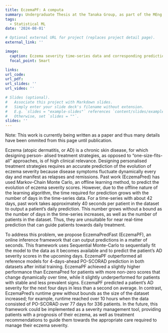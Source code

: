 ```yaml
---
title: EczemaPF: A computa
summary: Undergraduate Thesis at the Tanaka Group, as part of the MEng in Biomedical Engineering at Imperial College London.
tags:
  - Statistical ML
date: '2024-08-01'

# Optional external URL for project (replaces project detail page).
external_link: ''

image:
  caption: Eczema severity time-series data and corresponding predictions.
  focal_point: Smart

links:
url_code: 
url_pdf: 
url_slides: ''
url_video: ''

# Slides (optional).
#   Associate this project with Markdown slides.
#   Simply enter your slide deck's filename without extension.
#   E.g. `slides = "example-slides"` references `content/slides/example-slides.md`.
#   Otherwise, set `slides = ""`.
slides: ''
---
```


Note: This work is currently being written as a paper and thus many details have been ommited from this page until publication.

Eczema (atopic dermatitis, or AD) is a chronic skin disease, for which designing person- alised treatment strategies, as opposed to “one-size-fits-all” approaches, is of high clinical relevance. Designing personalised treatment strategies requires an accurate prediction of the evolution of eczema severity because disease symptoms fluctuate dynamically every day and manifest as relapses and remissions. Past work (EczemaPred) has used Markov-Chain Monte Carlo, an offline learning method, to predict the evolution of eczema severity scores. However, due to the offline nature of the learning algorithm, the time required for prediction grows with the number of days in the time-series data. For a time-series with about 42 days, past work takes approximately 40 seconds per patient in the dataset to output a patient’s daily prediction. This number grows without a bound as the number of days in the time-series increases, as well as the number of patients in the dataset. Thus, they are unsuitable for near real-time prediction that can guide patients towards daily treatment. 

To address this problem, we propose EczemaPredFast (EczemaPF), an online inference framework that can output predictions in a matter of seconds. This framework uses Sequential Monte-Carlo to sequentially fit the model to the data as it becomes available and to predict the patient’s AD severity scores in the upcoming days. EczemaPF outperformed all reference models for 4-days-ahead PO-SCORAD prediction in both datasets after initial training. EczemaPF achieved a slightly higher performance than EczemaPred for patients with more non-zero scores that change dynamically over time, while it slightly underperformed for patients with stable and less prevalent signs. EczemaPF predicted a patient’s AD severity for the next four days in less than a second on average. In contrast, EczemaPred’s runtime grew without bounds as the size of the dataset increased; for example, runtime reached over 10 hours when the data consisted of PO-SCORAD over 77 days for 336 patients. In the future, this framework could be implemented as a severity management tool, providing patients with a prognosis of their eczema, as well as treatment recommendations to guide them towards the appropriate care required to manage their eczema severity.
